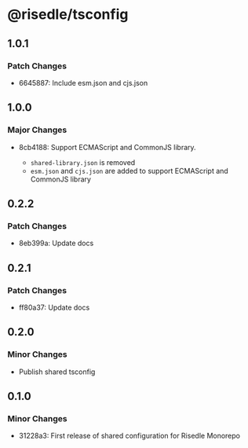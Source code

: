 # @risedle/tsconfig

## 1.0.1

### Patch Changes

-   6645887: Include esm.json and cjs.json

## 1.0.0

### Major Changes

-   8cb4188: Support ECMAScript and CommonJS library.

    -   `shared-library.json` is removed
    -   `esm.json` and `cjs.json` are added to support ECMAScript and CommonJS
        library

## 0.2.2

### Patch Changes

-   8eb399a: Update docs

## 0.2.1

### Patch Changes

-   ff80a37: Update docs

## 0.2.0

### Minor Changes

-   Publish shared tsconfig

## 0.1.0

### Minor Changes

-   31228a3: First release of shared configuration for Risedle Monorepo
